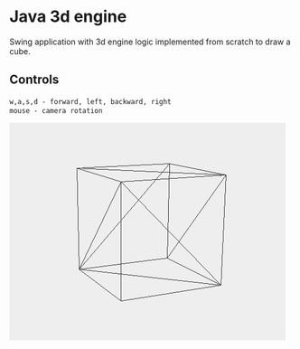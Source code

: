 # Java 3d engine

Swing application with 3d engine logic implemented from scratch to draw a cube.

## Controls

```
w,a,s,d - forward, left, backward, right
mouse - camera rotation
```

![Cube](cube.png)
